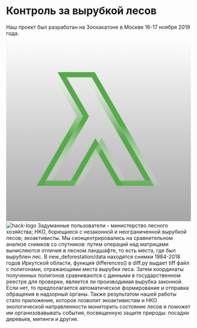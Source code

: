 # Контроль за вырубкой лесов

Наш проект был разработан на Зоохакатоне в Москве 16-17 ноября 2019 года.
![logo](/src/assets/logo.png)
![hack-logo](/src/assets/hack_logo.png)
Задуманные пользователи - министерство лесного хозяйства; НКО, борющиеся с незаконной и неограниченной вырубкой лесов; экоактивисты.
Мы сконцентрировались на сравнительном анализе снимков со спутников: путем операций над матрицами вычисляются отличия в лесном ландшафте, то есть места, где был вырублен лес. В new_deforestation/data находятся снимки 1984-2018 годов Иркутской области, функция differences() в diff.py выдает tiff файл с полигонами, отражающими места вырубки леса.
Затем координаты полученных полигонов сравниваются с данными в государственном реестре для проверки, является ли производимая вырубка законной. Если нет, то предполагается автоматическое формирование и отправка обращения в надзорный органы.
Также результатом нашей работы стало приложение, которое позволит экоактивистам и НКО экологической направленности мониторить состояние лесов и поможет им организовавывать события, посвященную защите природы: посадки деревьев, митинги и другие.
